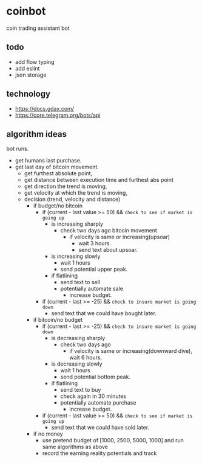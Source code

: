 # coinbot
coin trading assistant bot

## todo

- add flow typing
- add eslint
- json storage

## technology 

- https://docs.gdax.com/
- https://core.telegram.org/bots/api

## algorithm ideas

bot runs.
- get humans last purchase.
- get last day of bitcoin movement.
    - get furthest absolute point,
    - get distance between execution time and furthest abs point
    - get direction the trend is moving,
    - get velocity at which the trend is moving,
    - decision (trend, velocity and distance)
        - if budget/no bitcoin
            - if (current - last value >= 50) && `check to see if market is going up`
                - is increasing sharply
                    - check two days ago bitcoin movement
                        - if velocity is same or increasing(upsoar)
                            - wait 3 hours.
                            - send text about upsoar.
                - is increasing slowly
                    - wait 1 hours
                    - send potential upper peak.
                - if flatlining
                    - send text to sell
                    - potentially automate sale
                        - increase budget. 
            - if (current - last >= -25) && `check to insure market is going down`
                - send text that we could have bought later.
        - if bitcoin/no budget
            - if (current - last >= -25) && `check to insure market is going down`
                - is decreasing sharply
                    - check two days ago
                        - if velocity is same or increasing(downward dive), wait 6 hours.
                - is decreasing slowly
                    - wait 1 hours
                    - send potential bottom peak.
                - if flatlining
                    - send text to buy 
                    - check again in 30 minutes
                    - potentially automate purchase
                        - increase budget.
            - if (current - last value >= 50) && `check to see if market is going up`
                - send text that we could have sold later.
        - if no money
            - use pretend budget of [1000, 2500, 5000, 1000] and run same algorithms as above
            - record the earning reality potentials and track 